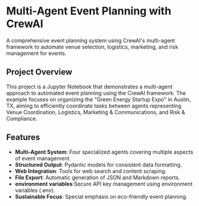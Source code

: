 # Multi-Agent Event Planning with CrewAI
A comprehensive event planning system using CrewAI's multi-agent framework to automate venue selection, logistics, marketing, and risk management for events.

## Project Overview

This project is a Jupyter Notebook that demonstrates a multi-agent approach to automated event planning using the CrewAI framework. The example focuses on organizing the "Green Energy Startup Expo" in Austin, TX, aiming to efficiently coordinate tasks between agents representing Venue Coordination, Logistics, Marketing & Communications, and Risk & Compliance.

## Features

- **Multi-Agent System**: Four specialized agents covering multiple aspects of event management.  
- **Structured Output**: Pydantic models for consistent data formatting. 
- **Web Integration**: Tools for web search and content scraping.  
- **File Export**: Automatic generation of JSON and Markdown reports.
- **environment variables**:Secure API key management using environment variables (.env). 
- **Sustainable Focus**: Special emphasis on eco-friendly event planning.
